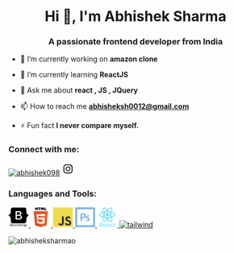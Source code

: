 <h1 align="center">Hi 👋, I'm Abhishek Sharma</h1>
<h3 align="center">A passionate frontend developer from India</h3>

- 🔭 I’m currently working on **amazon clone**

- 🌱 I’m currently learning **ReactJS**

- 💬 Ask me about **react , JS , JQuery**

- 📫 How to reach me **abhisheksh0012@gmail.com**

- ⚡ Fun fact **I never compare myself.**

<h3 align="left">Connect with me:</h3>
<p align="left">
<a href="https://linkedin.com/in/abhishek098" target="blank"><img align="center" src="https://raw.githubusercontent.com/rahuldkjain/github-profile-readme-generator/master/src/images/icons/Social/linked-in-alt.svg" alt="abhishek098" height="30" width="40" /></a>
<a href="https://instagram.com/abhishek.0199" target="blank"><svg xmlns="http://www.w3.org/2000/svg" width="24" height="24" viewBox="0 0 24 24" style="fill: rgba(0, 0, 0, 1);transform: ;msFilter:;"><path d="M11.999 7.377a4.623 4.623 0 1 0 0 9.248 4.623 4.623 0 0 0 0-9.248zm0 7.627a3.004 3.004 0 1 1 0-6.008 3.004 3.004 0 0 1 0 6.008z"></path><circle cx="16.806" cy="7.207" r="1.078"></circle><path d="M20.533 6.111A4.605 4.605 0 0 0 17.9 3.479a6.606 6.606 0 0 0-2.186-.42c-.963-.042-1.268-.054-3.71-.054s-2.755 0-3.71.054a6.554 6.554 0 0 0-2.184.42 4.6 4.6 0 0 0-2.633 2.632 6.585 6.585 0 0 0-.419 2.186c-.043.962-.056 1.267-.056 3.71 0 2.442 0 2.753.056 3.71.015.748.156 1.486.419 2.187a4.61 4.61 0 0 0 2.634 2.632 6.584 6.584 0 0 0 2.185.45c.963.042 1.268.055 3.71.055s2.755 0 3.71-.055a6.615 6.615 0 0 0 2.186-.419 4.613 4.613 0 0 0 2.633-2.633c.263-.7.404-1.438.419-2.186.043-.962.056-1.267.056-3.71s0-2.753-.056-3.71a6.581 6.581 0 0 0-.421-2.217zm-1.218 9.532a5.043 5.043 0 0 1-.311 1.688 2.987 2.987 0 0 1-1.712 1.711 4.985 4.985 0 0 1-1.67.311c-.95.044-1.218.055-3.654.055-2.438 0-2.687 0-3.655-.055a4.96 4.96 0 0 1-1.669-.311 2.985 2.985 0 0 1-1.719-1.711 5.08 5.08 0 0 1-.311-1.669c-.043-.95-.053-1.218-.053-3.654 0-2.437 0-2.686.053-3.655a5.038 5.038 0 0 1 .311-1.687c.305-.789.93-1.41 1.719-1.712a5.01 5.01 0 0 1 1.669-.311c.951-.043 1.218-.055 3.655-.055s2.687 0 3.654.055a4.96 4.96 0 0 1 1.67.311 2.991 2.991 0 0 1 1.712 1.712 5.08 5.08 0 0 1 .311 1.669c.043.951.054 1.218.054 3.655 0 2.436 0 2.698-.043 3.654h-.011z"></path></svg></a>
</p>

<h3 align="left">Languages and Tools:</h3>
<p align="left"> <a href="https://getbootstrap.com" target="_blank" rel="noreferrer"> <img src="https://raw.githubusercontent.com/devicons/devicon/master/icons/bootstrap/bootstrap-plain-wordmark.svg" alt="bootstrap" width="40" height="40"/> </a> <a href="https://www.w3.org/html/" target="_blank" rel="noreferrer"> <img src="https://raw.githubusercontent.com/devicons/devicon/master/icons/html5/html5-original-wordmark.svg" alt="html5" width="40" height="40"/> </a> <a href="https://developer.mozilla.org/en-US/docs/Web/JavaScript" target="_blank" rel="noreferrer"> <img src="https://raw.githubusercontent.com/devicons/devicon/master/icons/javascript/javascript-original.svg" alt="javascript" width="40" height="40"/> </a> <a href="https://www.photoshop.com/en" target="_blank" rel="noreferrer"> <img src="https://raw.githubusercontent.com/devicons/devicon/master/icons/photoshop/photoshop-line.svg" alt="photoshop" width="40" height="40"/> </a> <a href="https://reactjs.org/" target="_blank" rel="noreferrer"> <img src="https://raw.githubusercontent.com/devicons/devicon/master/icons/react/react-original-wordmark.svg" alt="react" width="40" height="40"/> </a> <a href="https://tailwindcss.com/" target="_blank" rel="noreferrer"> <img src="https://www.vectorlogo.zone/logos/tailwindcss/tailwindcss-icon.svg" alt="tailwind" width="40" height="40"/> </a> </p>

<p><img align="center" src="https://github-readme-stats.vercel.app/api/top-langs?username=abhisheksharmao&show_icons=true&locale=en&layout=compact" alt="abhisheksharmao" /></p>
